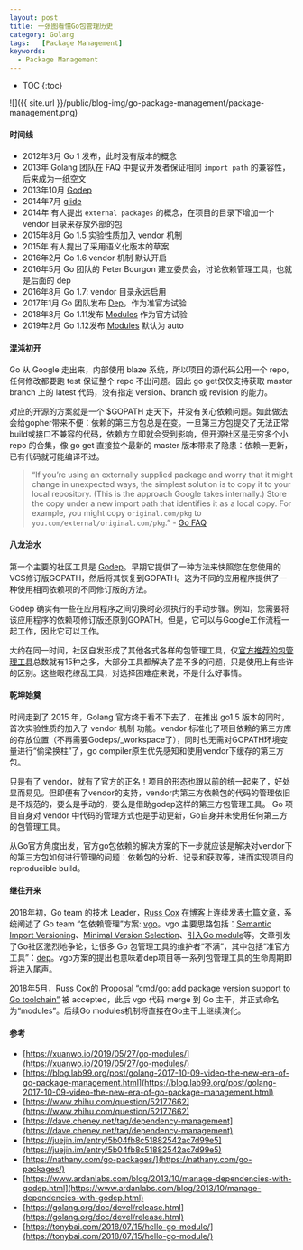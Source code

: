```yaml
---
layout: post
title: 一张图看懂Go包管理历史
category: Golang
tags:   [Package Management]
keywords:
  - Package Management
---
```


* TOC
{:toc}


![]({{ site.url }}/public/blog-img/go-package-management/package-management.png)

#### 时间线
- 2012年3月 Go 1 发布，此时没有版本的概念
- 2013年 Golang 团队在 FAQ 中提议开发者保证相同 `import path` 的兼容性，后来成为一纸空文
- 2013年10月 [Godep](https://github.com/tools/godep)
- 2014年7月 [glide](https://github.com/Masterminds/glide)
- 2014年 有人提出 `external packages` 的概念，在项目的目录下增加一个 vendor 目录来存放外部的包
- 2015年8月  Go 1.5 实验性质加入 vendor 机制
- 2015年 有人提出了采用语义化版本的草案
- 2016年2月 Go 1.6 vendor 机制 默认开启
- 2016年5月 Go 团队的 Peter Bourgon 建立委员会，讨论依赖管理工具，也就是后面的 dep
- 2016年8月 Go 1.7: vendor 目录永远启用
- 2017年1月 Go 团队发布 [Dep](https://github.com/golang/dep)，作为准官方试验
- 2018年8月 Go 1.11发布 [Modules](https://golang.org/doc/go1.11#modules) 作为官方试验
- 2019年2月 Go 1.12发布 [Modules](https://golang.org/doc/go1.12#modules) 默认为 auto

#### 混沌初开
Go 从 Google 走出来，内部使用 blaze 系统，所以项目的源代码公用一个 repo, 任何修改都要跑 test 保证整个 repo 不出问题。因此 go get仅仅支持获取 master branch 上的 latest 代码，没有指定 version、branch 或 revision 的能力。

对应的开源的方案就是一个 $GOPATH 走天下，并没有关心依赖问题。如此做法会给gopher带来不便：依赖的第三方包总是在变。一旦第三方包提交了无法正常build或接口不兼容的代码，依赖方立即就会受到影响，但开源社区是无穷多个小 repo 的合集，像 go get 直接拉个最新的 master 版本带来了隐患：依赖一更新，已有代码就可能编译不过。

> “If you’re using an externally supplied package and worry that it might change in unexpected ways, the simplest solution is to copy it to your local repository. (This is the approach Google takes internally.) Store the copy under a new import path that identifies it as a local copy. For example, you might copy `original.com/pkg` to `you.com/external/original.com/pkg`.” - [Go FAQ](https://golang.org/doc/faq#get_version)

#### 八龙治水
第一个主要的社区工具是 [Godep](https://github.com/tools/godep)。早期它提供了一种方法来快照您在您使用的VCS修订版GOPATH，然后将其恢复到GOPATH。这为不同的应用程序提供了一种使用相同依赖项的不同修订版的方法。

Godep 确实有一些在应用程序之间切换时必须执行的手动步骤。例如，您需要将该应用程序的依赖项修订版还原到GOPATH。但是，它可以与Google工作流程一起工作，因此它可以工作。

大约在同一时间，社区自发形成了其他各式各样的包管理工具，仅[官方推荐的包管理工具](https://github.com/golang/go/wiki/PackageManagementTools)总数就有15种之多，大部分工具都解决了差不多的问题，只是使用上有些许的区别。这些眼花缭乱工具，对选择困难症来说，不是什么好事情。

#### 乾坤始奠
时间走到了 2015 年，Golang 官方终于看不下去了，在推出 go1.5 版本的同时，首次实验性质的加入了 vendor 机制 功能。vendor 标准化了项目依赖的第三方库的存放位置（不再需要Godeps/\_workspace了），同时也无需对GOPATH环境变量进行“偷梁换柱”了，go compiler原生优先感知和使用vendor下缓存的第三方包。

只是有了 vendor，就有了官方的正名！项目的形态也跟以前的统一起来了，好处显而易见。但即便有了vendor的支持，vendor内第三方依赖包的代码的管理依旧是不规范的，要么是手动的，要么是借助godep这样的第三方包管理工具。 Go 项目自身对 vendor 中代码的管理方式也是手动更新，Go自身并未使用任何第三方的包管理工具。

从Go官方角度出发，官方go包依赖的解决方案的下一步就应该是解决对vendor下的第三方包如何进行管理的问题：依赖包的分析、记录和获取等，进而实现项目的reproducible build。

#### 继往开来
2018年初，Go team 的技术 Leader，[Russ Cox](https://research.swtch.com/) 在[博客](https://research.swtch.com/)上连续发表[七篇文章](https://research.swtch.com/vgo)，系统阐述了 Go team “包依赖管理”方案: [vgo](https://github.com/golang/vgo)。vgo 主要思路包括：[Semantic Import Versioning](https://research.swtch.com/vgo-import)、[Minimal Version Selection](https://research.swtch.com/vgo-mvs)、[引入Go module](https://research.swtch.com/vgo-module)等。文章引发了Go社区激烈地争论，让很多 Go 包管理工具的维护者“不满”，其中包括“准官方工具”：[dep](https://github.com/golang/dep)。vgo方案的提出也意味着dep项目等一系列包管理工具的生命周期即将进入尾声。

2018年5月，Russ Cox的 [Proposal “cmd/go: add package version support to Go toolchain”](https://github.com/golang/go/issues/24301) 被 accepted，此后 vgo 代码 merge 到 Go 主干，并正式命名为“modules”。后续Go modules机制将直接在Go主干上继续演化。



#### 参考
- [https://xuanwo.io/2019/05/27/go-modules/](https://xuanwo.io/2019/05/27/go-modules/)
- [https://blog.lab99.org/post/golang-2017-10-09-video-the-new-era-of-go-package-management.html](https://blog.lab99.org/post/golang-2017-10-09-video-the-new-era-of-go-package-management.html)
- [https://www.zhihu.com/question/52177662](https://www.zhihu.com/question/52177662)
- [https://dave.cheney.net/tag/dependency-management](https://dave.cheney.net/tag/dependency-management)
- [https://juejin.im/entry/5b04fb8c51882542ac7d99e5](https://juejin.im/entry/5b04fb8c51882542ac7d99e5)
- [https://nathany.com/go-packages/](https://nathany.com/go-packages/)
- [https://www.ardanlabs.com/blog/2013/10/manage-dependencies-with-godep.html](https://www.ardanlabs.com/blog/2013/10/manage-dependencies-with-godep.html)
- [https://golang.org/doc/devel/release.html](https://golang.org/doc/devel/release.html)
- [https://tonybai.com/2018/07/15/hello-go-module/](https://tonybai.com/2018/07/15/hello-go-module/)